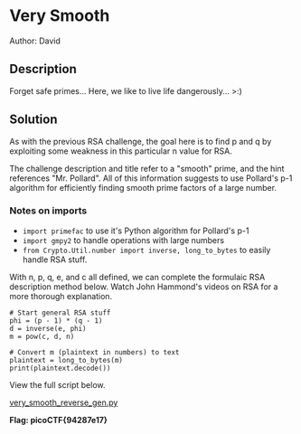 # Very Smooth

Author: David

## Description

Forget safe primes... Here, we like to live life dangerously... >:)

## Solution

As with the previous RSA challenge, the goal here is to find p and q by exploiting some weakness in this particular n value for RSA.

The challenge description and title refer to a "smooth" prime, and the hint references "Mr. Pollard". All of this information suggests to use Pollard's p-1 algorithm for efficiently finding smooth prime factors of a large number. 

### Notes on imports
* `import primefac` to use it's Python algorithm for Pollard's p-1
* `import gmpy2` to handle operations with large numbers
* `from Crypto.Util.number import inverse, long_to_bytes` to easily handle RSA stuff.

With n, p, q, e, and c all defined, we can complete the formulaic RSA description method below. Watch John Hammond's videos on RSA for a more thorough explanation.

```
# Start general RSA stuff
phi = (p - 1) * (q - 1)
d = inverse(e, phi)
m = pow(c, d, n)

# Convert m (plaintext in numbers) to text
plaintext = long_to_bytes(m)
print(plaintext.decode())
```

View the full script below.

[very_smooth_reverse_gen.py](scripts/very_smooth_reverse_gen.py)

**Flag: picoCTF{94287e17}**
